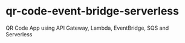 # qr-code-event-bridge-serverless
QR Code App using API Gateway, Lambda, EventBridge, SQS and Serverless
